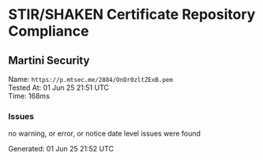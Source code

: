 # STIR/SHAKEN Certificate Repository Compliance

## Martini Security

Name: `https://p.mtsec.me/2884/OnDr0zltZExB.pem`\
Tested At: 01 Jun 25 21:51 UTC\
Time: 168ms

### Issues

no warning, or error, or notice date level issues were found

Generated: 01 Jun 25 21:52 UTC